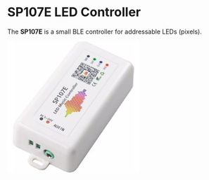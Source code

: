 # SP107E LED Controller

The **SP107E** is a small BLE controller for addressable LEDs (pixels).

![SP107E][SP107E]

[SP107E]: img/sp107e.jpg